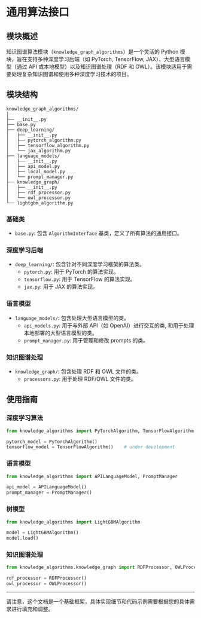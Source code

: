 # 通用算法接口

## 模块概述

知识图谱算法模块（`knowledge_graph_algorithms`）是一个灵活的 Python 模块，旨在支持多种深度学习后端（如 PyTorch, TensorFlow, JAX）、大型语言模型（通过 API 或本地模型）以及知识图谱处理（RDF 和 OWL）。该模块适用于需要处理复杂知识图谱和使用多种深度学习技术的项目。

## 模块结构

```
knowledge_graph_algorithms/
│
├── __init__.py
├── base.py
├── deep_learning/
│   ├── __init__.py
│   ├── pytorch_algorithm.py
│   ├── tensorflow_algorithm.py
│   └── jax_algorithm.py
├── language_models/
│   ├── __init__.py
│   ├── api_model.py
│   ├── local_model.py
│   └── prompt_manager.py
├── knowledge_graph/
│   ├── __init__.py
│   ├── rdf_processor.py
│   └── owl_processor.py
└── lightgbm_algorithm.py
```

### 基础类

- `base.py`: 包含 `AlgorithmInterface` 基类，定义了所有算法的通用接口。

### 深度学习后端

- `deep_learning/`: 包含针对不同深度学习框架的算法类。
  - `pytorch.py`: 用于 PyTorch 的算法实现。
  - `tensorflow.py`: 用于 TensorFlow 的算法实现。
  - `jax.py`: 用于 JAX 的算法实现。

### 语言模型

- `language_models/`: 包含处理大型语言模型的类。
  - `api_models.py`: 用于与外部 API（如 OpenAI）进行交互的类, 和用于处理本地部署的大型语言模型的类。
  - `prompt_manager.py`: 用于管理和修改 prompts 的类。

### 知识图谱处理

- `knowledge_graph/`: 包含处理 RDF 和 OWL 文件的类。
  - `processors.py`: 用于处理 RDF/OWL 文件的类。

## 使用指南

### 深度学习算法

```python
from knowledge_algorithms import PyTorchAlgorithm, TensorFlowAlgorithm

pytorch_model = PyTorchAlgorithm()
tensorflow_model = TensorFlowAlgorithm()    # under development
```

### 语言模型

```python
from knowledge_algorithms import APILanguageModel, PromptManager

api_model = APILanguageModel()
prompt_manager = PromptManager()
```
### 树模型

```python
from knowledge_algorithms import LightGBMAlgorithm

model = LightGBMAlgorithm()
model.load()
```

### 知识图谱处理

```python
from knowledge_algorithms.knowledge_graph import RDFProcessor, OWLProcessor

rdf_processor = RDFProcessor()
owl_processor = OWLProcessor()
```

---

请注意，这个文档是一个基础框架，具体实现细节和代码示例需要根据您的具体需求进行填充和调整。
